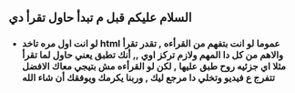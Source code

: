## السلام عليكم قبل م تبدأ حاول تقرأ دي 

- ### لو انت اول مره تاخد html عموما لو انت بتفهم من القرأءه , تقدر تقرأ والاهم من كل دا المهم ولازم تركز اوي ,, أنك تطبق يعني حاول لما تقرأ مثلا اي جزئيه روح طبق عليها , لكن لو القرأءه مش بتيجي معاك الافضل تتفرج ع فيديو وتخلي دا مرجع ليك , وربنا يكرمك ويوفقك أن شاء الله 
